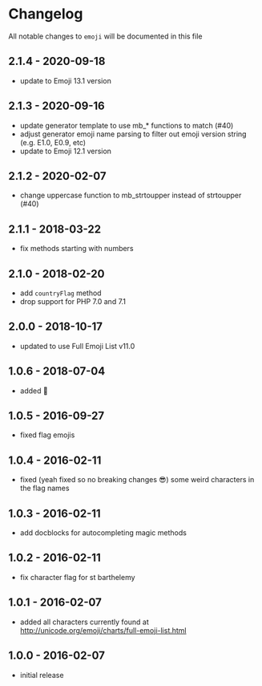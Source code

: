 # Changelog

All notable changes to `emoji` will be documented in this file

## 2.1.4 - 2020-09-18

- update to Emoji 13.1 version

## 2.1.3 - 2020-09-16

- update generator template to use mb_* functions to match (#40)
- adjust generator emoji name parsing to filter out emoji version string (e.g. E1.0, E0.9, etc)
- update to Emoji 12.1 version

## 2.1.2 - 2020-02-07

- change uppercase function to mb_strtoupper instead of strtoupper (#40)

## 2.1.1 - 2018-03-22

- fix methods starting with numbers

## 2.1.0 - 2018-02-20

- add `countryFlag` method
- drop support for PHP 7.0 and 7.1

## 2.0.0 - 2018-10-17

- updated to use Full Emoji List v11.0

## 1.0.6 - 2018-07-04

- added 🦒

## 1.0.5 - 2016-09-27

- fixed flag emojis

## 1.0.4 - 2016-02-11

- fixed (yeah fixed so no breaking changes 😎) some weird characters in the flag names

## 1.0.3 - 2016-02-11

- add docblocks for autocompleting magic methods

## 1.0.2 - 2016-02-11

- fix character flag for st barthelemy

## 1.0.1 - 2016-02-07

- added all characters currently found at http://unicode.org/emoji/charts/full-emoji-list.html

## 1.0.0 - 2016-02-07

- initial release
